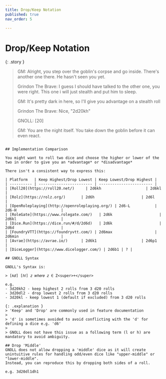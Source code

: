 ```yaml
---
title: Drop/Keep Notation
published: true
nav_order: 5

---
```


# Drop/Keep Notation


{: .story }   
>   GM: Alright, you step over the goblin's corpse and go inside. There's another one there. He hasn't seen you yet.
>
>Grindon The Brave: I guess I should have talked to the other one, you were right. This one i will just stealth and put him to sleep.
>
>   GM: It's pretty dark in here, so I'll give you advantage on a stealth roll
>
>   Grindon The Brave: Nice, "2d20kh"
>
>   GNOLL: [20]
>
>   GM: You are the night itself. You take down the goblin before it can even react. 
```

## Implementation Comparison

You might want to roll two dice and choose the higher or lower of the two in order to give you an *advantage* or *disadvantage*

There isn't a consistent way to express this:

| Platform   | Keep Highest/Drop Lowest | Keep Lowest/Drop Highest |
| ---------- | ------------------------ | ------------------------ |
| [Roll20](https://roll20.net/)     | 2d6kh                    | 2d6kl                    |
| [Rolz](https://rolz.org/)       | 2d6h                     | 2d6l                     |
| [OpenRoleplaying](http://openroleplaying.org/) | 2d6-L           | 2d6-H                    |
| [RoleGate](https://www.rolegate.com/)   | 2d6k                     | 2d6kl                    |
| [Dice.Run](https://dice.run/#/d/2d6d)   | 2d6k                     | 2d6d                     |
| [FoundryVTT](https://foundryvtt.com/) | 2d6max                   | 2d6min                   |
| [Avrae](https://avrae.io/)      | 2d6k1                    | 2d6p1                    |
| [DiceLogger](https://www.dicelogger.com/) | 2d6b1 | ? |

## GNOLL Syntax 

GNOLL's Syntax is:

> [𝑘𝑑] [ℎ𝑙] 𝑧 𝑤ℎ𝑒𝑟𝑒 𝑧 ∈ Z<super>+</super>

e.g. 
- 3d20kh2 - keep highest 2 rolls from 3 d20 rolls
- 3d20dl2 - drop lowest 2 rolls from 3 d20 rolls
- 3d20kl - keep lowest 1 (default if excluded) from 3 d20 rolls

{: .explanation }   
> 'Keep' and 'Drop' are commonly used in feature documentation
>
> 'd' is sometimes avoided to avoid conflicting with the 'd' for defining a dice e.g. 'd6'
>
> GNOLL does not have this issue as a following term (l or h) are mandatory to avoid ambiguity.

## Drop 'Middle'
GNOLL does not allow dropping a 'middle' dice as it will create unintuitive rules for handling odd/even dice like "upper-middle" or "lower-middle".
Instead, you can reproduce this by dropping both sides of a roll.

e.g. 3d20dl1dh1
